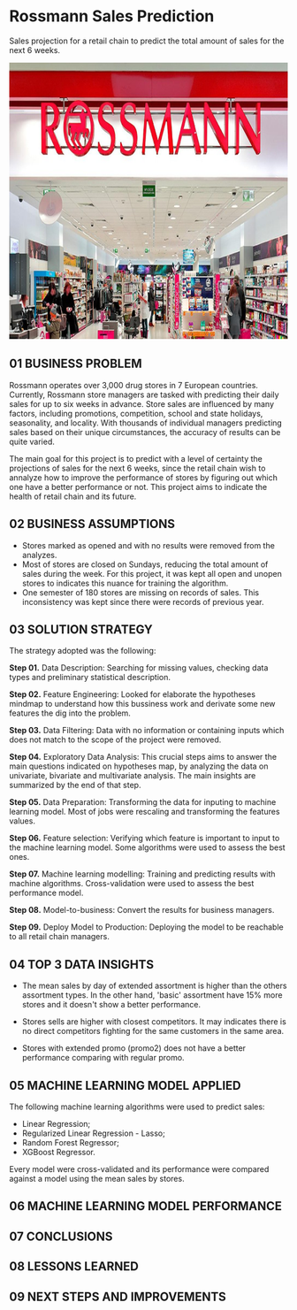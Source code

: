 # Rossmann Sales Prediction

Sales projection for a retail chain to predict the total amount of sales for the next 6 weeks.

<img src="https://github.com/kaotcs/rossmann_sales_prediction/blob/main/img/rossmann_.jpg" alt="Rossmann Store"
	title="Rossmann"  width="100%" height="500" />

## 01 BUSINESS PROBLEM
Rossmann operates over 3,000 drug stores in 7 European countries. Currently, Rossmann store managers are tasked with predicting their daily sales for up to six weeks in advance. Store sales are influenced by many factors, including promotions, competition, school and state holidays, seasonality, and locality. With thousands of individual managers predicting sales based on their unique circumstances, the accuracy of results can be quite varied.

The main goal for this project is to predict with a level of certainty the projections of sales for the next 6 weeks, since the retail chain wish to annalyze how to improve the performance of stores by figuring out which one have a better performance or not. This project aims to indicate the health of retail chain and its future.

## 02 BUSINESS ASSUMPTIONS
<ul>
<li>Stores marked as opened and with no results were removed from the analyzes.</li>
<li>Most of stores are closed on Sundays, reducing the total amount of sales during the week. For this project, it was kept all open and unopen stores to indicates this nuance for training the algorithm. </li>
<li>One semester of 180 stores are missing on records of sales. This inconsistency was kept since there were records of previous year.</li>
</ul>

## 03 SOLUTION STRATEGY
The strategy adopted was the following:

<b>Step 01.</b> Data Description: Searching for missing values, checking data types and preliminary statistical description.

<b>Step 02.</b> Feature Engineering: Looked for elaborate the hypotheses mindmap to understand how this bussiness work and derivate some new features the dig into the problem.

<b>Step 03.</b> Data Filtering: Data with no information or containing inputs which does not match to the scope of the project were removed.

<b>Step 04.</b> Exploratory Data Analysis: This crucial steps aims to answer the main questions indicated on hypotheses map, by analyzing the data on univariate, bivariate and multivariate analysis. The main insights are summarized by the end of that step.

<b>Step 05.</b> Data Preparation: Transforming the data for inputing to machine learning model. Most of jobs were rescaling and transforming the features values.

<b>Step 06.</b> Feature selection: Verifying which feature is important to input to the machine learning model. Some algorithms were used to assess the best ones.

<b>Step 07.</b> Machine learning modelling: Training and predicting results with machine algorithms. Cross-validation were used to assess the best performance model.

<b>Step 08.</b> Model-to-business: Convert the results for business managers.

<b>Step 09.</b> Deploy Model to Production: Deploying the model to be reachable to all retail chain managers.

## 04 TOP 3 DATA INSIGHTS

* The mean sales by day of extended assortment is higher than the others assortment types. In the other hand, 'basic' assortment have 15% more stores and it doesn't show a better performance.

* Stores sells are higher with closest competitors. It may indicates there is no direct competitors fighting for the same customers in the same area.

* Stores with extended promo (promo2) does not have a better performance comparing with regular promo.

## 05 MACHINE LEARNING MODEL APPLIED

The following machine learning algorithms were used to predict sales:

* Linear Regression;
* Regularized Linear Regression - Lasso;
* Random Forest Regressor;
* XGBoost Regressor.

Every model were cross-validated and its performance were compared against a model using the mean sales by stores.

## 06 MACHINE LEARNING MODEL PERFORMANCE

## 07 CONCLUSIONS

## 08 LESSONS LEARNED

## 09 NEXT STEPS AND IMPROVEMENTS
